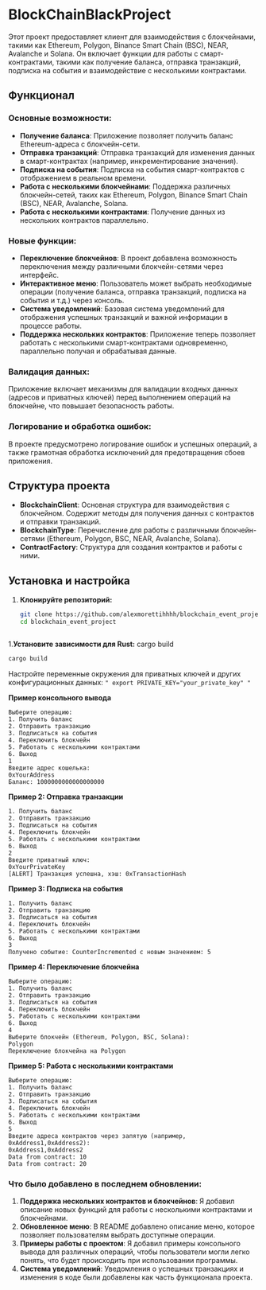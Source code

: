 # BlockChainBlackProject

Этот проект предоставляет клиент для взаимодействия с блокчейнами, такими как Ethereum, Polygon, Binance Smart Chain (BSC), NEAR, Avalanche и Solana. Он включает функции для работы с смарт-контрактами, такими как получение баланса, отправка транзакций, подписка на события и взаимодействие с несколькими контрактами.

## Функционал

### Основные возможности:

- **Получение баланса**: Приложение позволяет получить баланс Ethereum-адреса с блокчейн-сети.
- **Отправка транзакций**: Отправка транзакций для изменения данных в смарт-контрактах (например, инкрементирование значения).
- **Подписка на события**: Подписка на события смарт-контрактов с отображением в реальном времени.
- **Работа с несколькими блокчейнами**: Поддержка различных блокчейн-сетей, таких как Ethereum, Polygon, Binance Smart Chain (BSC), NEAR, Avalanche, Solana.
- **Работа с несколькими контрактами**: Получение данных из нескольких контрактов параллельно.

### Новые функции:

- **Переключение блокчейнов**: В проект добавлена возможность переключения между различными блокчейн-сетями через интерфейс.
- **Интерактивное меню**: Пользователь может выбрать необходимые операции (получение баланса, отправка транзакций, подписка на события и т.д.) через консоль.
- **Система уведомлений**: Базовая система уведомлений для отображения успешных транзакций и важной информации в процессе работы.
- **Поддержка нескольких контрактов**: Приложение теперь позволяет работать с несколькими смарт-контрактами одновременно, параллельно получая и обрабатывая данные.

### Валидация данных:

Приложение включает механизмы для валидации входных данных (адресов и приватных ключей) перед выполнением операций на блокчейне, что повышает безопасность работы.

### Логирование и обработка ошибок:

В проекте предусмотрено логирование ошибок и успешных операций, а также грамотная обработка исключений для предотвращения сбоев приложения.

## Структура проекта

- **BlockchainClient**: Основная структура для взаимодействия с блокчейном. Содержит методы для получения данных с контрактов и отправки транзакций.
- **BlockchainType**: Перечисление для работы с различными блокчейн-сетями (Ethereum, Polygon, BSC, NEAR, Avalanche, Solana).
- **ContractFactory**: Структура для создания контрактов и работы с ними.

## Установка и настройка

1. **Клонируйте репозиторий:**
   ```bash
   git clone https://github.com/alexmorettihhhh/blockchain_event_project.git
   cd blockchain_event_project



1.**Установите зависимости для Rust:**  cargo build
```bash
cargo build
```

Настройте переменные окружения для приватных ключей и других конфигурационных данных: ``` " export PRIVATE_KEY="your_private_key" " ```


**Пример консольного вывода**
```
Выберите операцию:
1. Получить баланс
2. Отправить транзакцию
3. Подписаться на события
4. Переключить блокчейн
5. Работать с несколькими контрактами
6. Выход
1
Введите адрес кошелька:
0xYourAddress
Баланс: 1000000000000000000
```
**Пример 2: Отправка транзакции**
``` Выберите операцию:
1. Получить баланс
2. Отправить транзакцию
3. Подписаться на события
4. Переключить блокчейн
5. Работать с несколькими контрактами
6. Выход
2
Введите приватный ключ:
0xYourPrivateKey
[ALERT] Транзакция успешна, хэш: 0xTransactionHash
```
**Пример 3: Подписка на события**
``` Выберите операцию:
1. Получить баланс
2. Отправить транзакцию
3. Подписаться на события
4. Переключить блокчейн
5. Работать с несколькими контрактами
6. Выход
3
Получено событие: CounterIncremented с новым значением: 5
```
**Пример 4: Переключение блокчейна**

```
Выберите операцию:
1. Получить баланс
2. Отправить транзакцию
3. Подписаться на события
4. Переключить блокчейн
5. Работать с несколькими контрактами
6. Выход
4
Выберите блокчейн (Ethereum, Polygon, BSC, Solana):
Polygon
Переключение блокчейна на Polygon
```
**Пример 5: Работа с несколькими контрактами**
```
Выберите операцию:
1. Получить баланс
2. Отправить транзакцию
3. Подписаться на события
4. Переключить блокчейн
5. Работать с несколькими контрактами
6. Выход
5
Введите адреса контрактов через запятую (например, 0xAddress1,0xAddress2):
0xAddress1,0xAddress2
Data from contract: 10
Data from contract: 20

```
### Что было добавлено в последнем обновлении:

1. **Поддержка нескольких контрактов и блокчейнов**: Я добавил описание новых функций для работы с несколькими контрактами и блокчейнами.
2. **Обновленное меню**: В README добавлено описание меню, которое позволяет пользователям выбрать доступные операции.
3. **Примеры работы с проектом**: Я добавил примеры консольного вывода для различных операций, чтобы пользователи могли легко понять, что будет происходить при использовании программы.
4. **Система уведомлений**: Уведомления о успешных транзакциях и изменения в коде были добавлены как часть функционала проекта.



